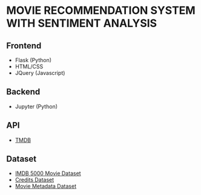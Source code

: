 # MOVIE RECOMMENDATION SYSTEM WITH SENTIMENT ANALYSIS

## Frontend
- Flask (Python)
- HTML/CSS
- JQuery (Javascript)

## Backend
- Jupyter (Python)

## API
- [TMDB](https://www.themoviedb.org/)

## Dataset
- [IMDB 5000 Movie Dataset](https://www.kaggle.com/datasets/carolzhangdc/imdb-5000-movie-dataset?select=movie_metadata.csv)
- [Credits Dataset](https://www.kaggle.com/datasets/rounakbanik/the-movies-dataset?select=credits.csv)
- [Movie Metadata Dataset](https://www.kaggle.com/datasets/rounakbanik/the-movies-dataset?select=movies_metadata.csv)
